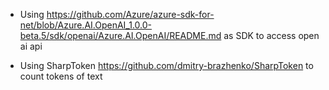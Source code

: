 - Using 
https://github.com/Azure/azure-sdk-for-net/blob/Azure.AI.OpenAI_1.0.0-beta.5/sdk/openai/Azure.AI.OpenAI/README.md
as SDK to access open ai api

- Using SharpToken https://github.com/dmitry-brazhenko/SharpToken
to count tokens of text 

